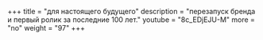 +++
title = "для настоящего будущего"
description = "перезапуск бренда и первый ролик за последние 100 лет."
youtube = "8c_EDjEJU-M"
more = "no"
weight = "97"
+++